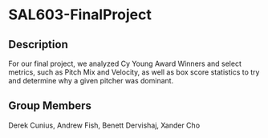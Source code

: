 # SAL603-FinalProject

## Description 
 For our final project, we analyzed Cy Young Award Winners and select metrics, such as Pitch Mix and Velocity, as well as box score statistics to try and determine why a given pitcher was dominant.

## Group Members
Derek Cunius, Andrew Fish, Benett Dervishaj, Xander Cho 

